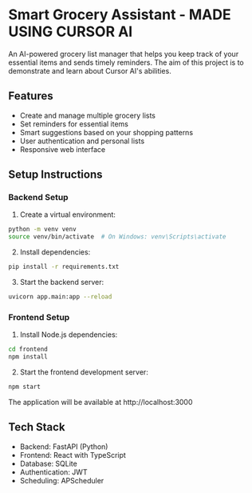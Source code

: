 # Smart Grocery Assistant - MADE USING CURSOR AI

An AI-powered grocery list manager that helps you keep track of your essential items and sends timely reminders. The aim of this project is to demonstrate and learn about Cursor AI's abilities.
## Features

- Create and manage multiple grocery lists
- Set reminders for essential items
- Smart suggestions based on your shopping patterns
- User authentication and personal lists
- Responsive web interface

## Setup Instructions

### Backend Setup

1. Create a virtual environment:
```bash
python -m venv venv
source venv/bin/activate  # On Windows: venv\Scripts\activate
```

2. Install dependencies:
```bash
pip install -r requirements.txt
```

3. Start the backend server:
```bash
uvicorn app.main:app --reload
```

### Frontend Setup

1. Install Node.js dependencies:
```bash
cd frontend
npm install
```

2. Start the frontend development server:
```bash
npm start
```

The application will be available at http://localhost:3000

## Tech Stack

- Backend: FastAPI (Python)
- Frontend: React with TypeScript
- Database: SQLite
- Authentication: JWT
- Scheduling: APScheduler 
